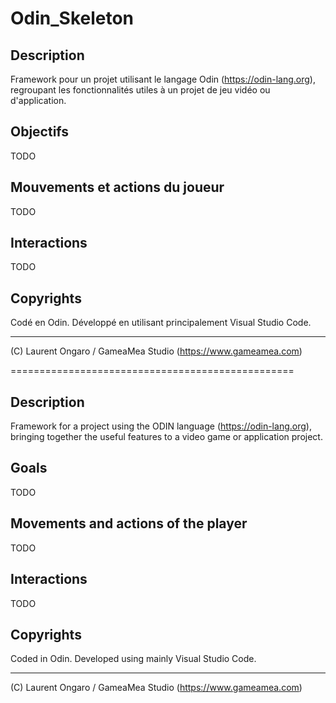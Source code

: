 # Odin_Skeleton

## Description

Framework pour un projet utilisant le langage Odin (https://odin-lang.org), regroupant les fonctionnalités utiles à un projet de jeu vidéo ou d'application.

## Objectifs

TODO

## Mouvements et actions du joueur

TODO

## Interactions

TODO

## Copyrights

Codé en Odin.
Développé en utilisant principalement Visual Studio Code.

-----------------
(C) Laurent Ongaro / GameaMea Studio (https://www.gameamea.com)

=================================================

## Description

Framework for a project using the ODIN language (https://odin-lang.org), bringing together the useful features to a video game or application project.

## Goals

TODO

## Movements and actions of the player

TODO

## Interactions

TODO

## Copyrights

Coded in Odin.
Developed using mainly Visual Studio Code.

-----------------
(C) Laurent Ongaro / GameaMea Studio (https://www.gameamea.com)
